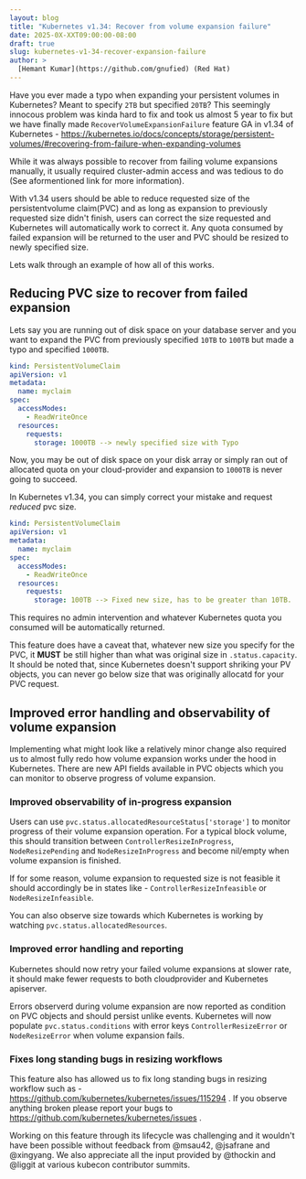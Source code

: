 ```yaml
---
layout: blog
title: "Kubernetes v1.34: Recover from volume expansion failure"
date: 2025-0X-XXT09:00:00-08:00
draft: true
slug: kubernetes-v1-34-recover-expansion-failure
author: >
  [Hemant Kumar](https://github.com/gnufied) (Red Hat)
---
```


Have you ever made a typo when expanding your persistent volumes in Kubernetes? Meant to specify `2TB`
but specified `20TB`? This seemingly innocous problem was kinda hard to fix and took us almost 5 year to fix but we have finally made `RecoverVolumeExpansionFailure` feature GA in v1.34 of Kubernetes - https://kubernetes.io/docs/concepts/storage/persistent-volumes/#recovering-from-failure-when-expanding-volumes

While it was always possible to recover from failing volume expansions manually, it usually required cluster-admin access and was tedious to do (See aformentioned link for more information).

With v1.34 users should be able to reduce requested size of the persistentvolume claim(PVC) and as long as
expansion to previously requested size didn't finish, users can correct the size requested and Kubernetes will automatically work to correct it. Any quota consumed by failed expansion will be returned to the user and PVC should be resized to newly specified size.

Lets walk through an example of how all of this works.

## Reducing PVC size to recover from failed expansion

Lets say you are running out of disk space on your database server and you want to expand the PVC from previously specified `10TB` to `100TB` but made a typo and specified `1000TB`.

```yaml
kind: PersistentVolumeClaim
apiVersion: v1
metadata:
  name: myclaim
spec:
  accessModes:
    - ReadWriteOnce
  resources:
    requests:
      storage: 1000TB --> newly specified size with Typo
```

Now, you may be out of disk space on your disk array or simply ran out of allocated quota on your cloud-provider and expansion to `1000TB` is never going to succeed.

In Kubernetes v1.34, you can simply correct your mistake and request *reduced* pvc size.

```yaml
kind: PersistentVolumeClaim
apiVersion: v1
metadata:
  name: myclaim
spec:
  accessModes:
    - ReadWriteOnce
  resources:
    requests:
      storage: 100TB --> Fixed new size, has to be greater than 10TB.
```

This requires no admin intervention and whatever Kubernetes quota you consumed will be automatically returned.

This feature does have a caveat that, whatever new size you specify for the PVC, it **MUST** be still higher than what was original size in `.status.capacity`. It should be noted that, since Kubernetes doesn't support shriking your PV objects, you can never go below size that was originally allocatd for your PVC request.

## Improved error handling and observability of volume expansion

Implementing what might look like a relatively minor change also required us to almost 
fully redo how volume expansion works under the hood in Kubernetes.
There are new API fields available in PVC objects which you can monitor to observe progress of volume expansion.

### Improved observability of in-progress expansion

Users can use `pvc.status.allocatedResourceStatus['storage']` to monitor progress of their volume expansion operation. For a typical block volume, this should transition between `ControllerResizeInProgress`, `NodeResizePending` and `NodeResizeInProgress` and become nil/empty when volume expansion is finished.

If for some reason, volume expansion to requested size is not feasible it should accordingly be in states like - `ControllerResizeInfeasible` or `NodeResizeInfeasible`.

You can also observe size towards which Kubernetes is working by watching `pvc.status.allocatedResources`.

### Improved error handling and reporting

Kubernetes should now retry your failed volume expansions at slower rate, it should make fewer requests to both cloudprovider and Kubernetes apiserver.

Errors observerd during volume expansion are now reported as condition on PVC objects and should persist unlike events. Kubernetes will now populate `pvc.status.conditions` with error keys `ControllerResizeError` or `NodeResizeError` when volume expansion fails.

### Fixes long standing bugs in resizing workflows

This feature also has allowed us to fix long standing bugs in resizing workflow such as - https://github.com/kubernetes/kubernetes/issues/115294 . If you observe anything broken please report your bugs to https://github.com/kubernetes/kubernetes/issues .

Working on this feature through its lifecycle was challenging and it wouldn't have been possible without feedback from @msau42, @jsafrane and @xingyang. We also appreciate all the input provided by @thockin and @liggit at various kubecon contributor summits.

